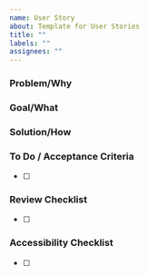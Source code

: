 ```yaml
---
name: User Story
about: Template for User Stories
title: ""
labels: ""
assignees: ""
---
```


### Problem/Why
<!-- Describe what is currently wrong from the user's perspective. -->


### Goal/What
<!-- Describe the intended behavior to address and resolve the problem. -->


### Solution/How
<!-- Describe in technical terms how to achieve the goal. -->


### To Do / Acceptance Criteria

- [ ]

### Review Checklist

- [ ]

### Accessibility Checklist

- [ ]
